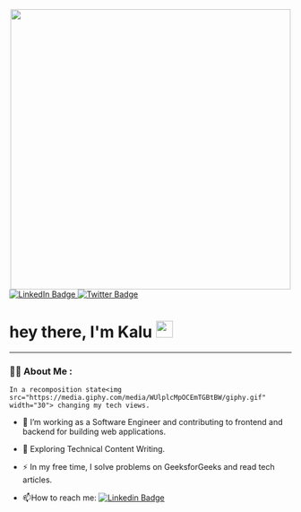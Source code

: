 <div id="header" align="center">
    <img src="https://media3.giphy.com/media/v1.Y2lkPTc5MGI3NjExYTdhMTFkMjFhNTEwMThmMjVmOGMzYzk4M2M3OGEzMWIzYjBjMjAyYyZlcD12MV9pbnRlcm5hbF9naWZzX2dpZklkJmN0PXM/3kPDmoWdBpQPNhCnUG/giphy.gif" width="500"/>
</div>

<div id="badges">
  <a href="https://www.linkedin.com/in/luka-macharia-javadev">
    <img src="https://img.shields.io/badge/LinkedIn-blue?style=for-the-badge&logo=linkedin&logoColor=white" alt="LinkedIn Badge"/>
  </a>
  <a href="https://twitter.com/254Kalu">
    <img src="https://img.shields.io/badge/Twitter-blue?style=for-the-badge&logo=twitter&logoColor=white" alt="Twitter Badge"/>
  </a>
<h1>
  hey there, I'm Kalu
  <img src="https://media.giphy.com/media/hvRJCLFzcasrR4ia7z/giphy.gif" width="30px"/>
</h1>
    
---

### :man_technologist: About Me :
    In a recomposition state<img src="https://media.giphy.com/media/WUlplcMpOCEmTGBtBW/giphy.gif" width="30"> changing my tech views.
    
- :telescope: I’m working as a Software Engineer and contributing to frontend and backend for building web applications.

- :seedling: Exploring Technical Content Writing.

- :zap: In my free time, I solve problems on GeeksforGeeks and read tech articles.

- :mailbox:How to reach me: [![Linkedin Badge](https://img.shields.io/badge/-kakbar-blue?style=flat&logo=Linkedin&logoColor=white)](your-linkedin-url)


</div>
